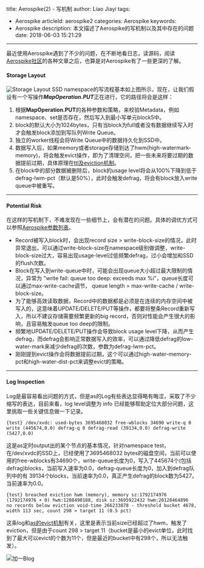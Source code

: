 title: Aerospike(2) - 写机制
author: Liao Jiayi
tags:
  - Aerospike
articleId: aerospike2
categories: Aerospike
keywords:
  - Aerospike
description: 本文描述了Aerospike的写机制以及其中存在的问题
date: 2018-06-03 15:21:29
---
最近使用Aerospike遇到了不少的问题，在不断地看日志，读源码，阅读[Aerospike社区](https://discuss.aerospike.com/t/device-overload-when-map-size-is-too-big/5206)的各种文章之后，也算是对Aerospike有了一些更深的了解。

#### Storage Layout
![Storage Layout][1]
SSD namespace的写流程基本如上图所示，现在，让我们假设有一个写操作***MapOperation.PUT***正在进行，它的路径将会是这样：  
1. 根据**MapOperation.PUT**的各种参数和策略，来校验Metadata，例如namespace、set是否存在，然后写入到最小写单元block5中。  
2. block的默认大小为1024bytes，只有当block为full或者没有数据继续写入时才会触发block添加到写队列Write Queue。  
3. 独立的worker线程会将Write Queue中的数据持久化到SSD中。  
4. 数据写入后，如果memory或者storage存储到达了hwm(high-watermark-memory)，将会触发evict操作，即为了清理空间，把一些未来将要过期的数据提前过期，具体原理在[ttl及eviction机制](https://discuss.aerospike.com/t/records-ttl-and-evictions-for-aerospike-server-version-prior-to-3-8/737)。  
5. 在block中的部分数据被删除后，block的usage level将会从100%下降到低于defrag-lwm-pct（默认是50%），此时会触发defrag，将会有block放入write queue中被重写。  

***
#### Potential Risk
在这样的写机制下，不难发现在一些细节上，会有潜在的问题。具体的调优方式可以参照[Aerospike参数列表](https://www.aerospike.com/docs/reference/configuration#write-block-size)。
* Record被写入block时，会出现record size >  write-block-size的情况，此时异常退出，可以通过write-block-size在namespace级别做调整，write-block-size过大，容易出现usage-level过低频繁defrag，过小会增加和SSD的flush次数。
* Block在写入到write-queue中时，可能会出现queue大小超过最大限制的情况，异常为 "write fail: queue too deep: exceeds max %i"，queue长度可以通过max-write-cache调节， queue length = max-write-cache / write-block-size。
* 为了能够高效读取数据，Record中的数据都是必须是在连续的内存空间中被写入的，这意味着UPDATE/DELETE/PUT等操作，都要将整条Record重新写入，所以不建议存储需要频繁更新的big record，否则对性能会产生很大的影响，且容易触发queue too deep的限制。
* 频繁地UPDATE/DELETE/PUT操作会导致block usage level下降，从而产生defrag，而defrag会影响正常数据写入的效率，可以通过降低defrag的low-water-mark来减少defrag的次数，参数为defrag-lwm-pct。
* 刚刚提到evict操作会将数据提前过期，这个可以通过high-water-memory-pct和high-water-dist-pct来调整evict的策略。

***
#### Log Inspection
Log是最容易看出问题的方式，但是as的Log有些表达显得略有晦涩，采取了不少缩写的表达，目前来看，log level调整为 info 已经能够帮助定位大部分问题，这里挑取一些关键信息做一下记录。
```
{test} /dev/xvdc: used-bytes 3695468032 free-wblocks 34690 write-q 0 write (445674,0.0) defrag-q 0 defrag-read (39134,0.0) defrag-write (5427,0.0)
```
这是as定时output出的某个节点的基本情况，针对namespace test，在/dev/xvdc的SSD上，已经使用了3695468032 bytes的磁盘空间，当前可以使用的free-wblocks有34690个，write-queue长度为0，写入了445674个(包括defrag)blocks，当前写入速率为0.0，defrag-queue长度为0，加入到defrag队列中的有 39134个blocks，当前速率为0.0，真正产生defrag的block数为5427，当前速率为0.0。
```
{test} breached eviction hwm (memory), memory sz:1792174976 (1792174976 + 0) hwm:1288490188, disk sz:3695922432 hwm:20128464896
no records below eviction void-time 266233878 - threshold bucket 4678, width 113 sec, count 298 > target 11 (0.5 pct)
```
这条log和[as的evict机制](https://discuss.aerospike.com/t/records-ttl-and-evictions-for-aerospike-server-version-prior-to-3-8/737)有关，这里是表示当前size已经超过了hwm，触发了eviction，但是由于count 298 > target 11（bucket是最小的evict单位，此时找到了最大可以evict的个数为11个，但是最近的bucket中有298个，所以无法触发）。

















![加一Blog][2]

  [2]: http://www.liaojiayi.com/assets/jiayi_end_qr.png
















[1]: http://liaojiayi.com/assets/aerospike0.png
